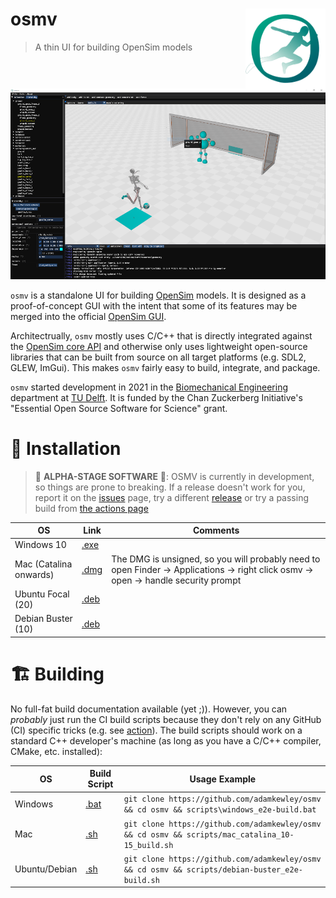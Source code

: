 # osmv <img src="build_resources/logo.svg" align="right" alt="osmv logo" width="128" height="128" />

> A thin UI for building OpenSim models

![screenshot](screenshot.png)

`osmv` is a standalone UI for building
[OpenSim](https://github.com/opensim-org/opensim-core) models. It is
designed as a proof-of-concept GUI with the intent that some of its
features may be merged into the official [OpenSim GUI](https://github.com/opensim-org/opensim-gui).

Architectrually, `osmv` mostly uses C/C++ that is directly integrated
against the [OpenSim core API](https://github.com/opensim-org/opensim-core) and otherwise only
uses lightweight open-source libraries that can be built from source
on all target platforms (e.g. SDL2, GLEW, ImGui). This makes `osmv`
fairly easy to build, integrate, and package.

`osmv` started development in 2021 in the [Biomechanical Engineering](https://www.tudelft.nl/3me/over/afdelingen/biomechanical-engineering)
department at [TU Delft](https://www.tudelft.nl/). It is funded by the
Chan Zuckerberg Initiative's "Essential Open Source Software for
Science" grant.


# 🚀 Installation

> 🚧 **ALPHA-STAGE SOFTWARE** 🚧: OSMV is currently in development, so
> things are prone to breaking. If a release doesn't work for you,
> report it on the [issues](https://github.com/adamkewley/osmv/issues)
> page, try a different [release](https://github.com/adamkewley/osmv/releases) 
> or try a passing build from [the actions page](https://github.com/adamkewley/osmv/actions)

| OS | Link | Comments |
| - | - | - |
| Windows 10 | [.exe](https://github.com/adamkewley/osmv/releases/download/0.0.2/osmv-0.0.2-win64.exe) | |
| Mac (Catalina onwards) | [.dmg](https://github.com/adamkewley/osmv/releases/download/0.0.2/osmv-0.0.2-Darwin.dmg) | The DMG is unsigned, so you will probably need to open Finder -> Applications -> right click osmv -> open -> handle security prompt |
| Ubuntu Focal (20) | [.deb](https://github.com/adamkewley/osmv/releases/download/0.0.2/osmv_0.0.2_amd64.deb) | |
| Debian Buster (10) | [.deb](https://github.com/adamkewley/osmv/releases/download/0.0.2/osmv_0.0.2_amd64.deb) | |


# 🏗️  Building

No full-fat build documentation available (yet ;)). However, you can
*probably* just run the CI build scripts because they don't rely on any
GitHub (CI) specific tricks (e.g. see [action](.github/workflows/continuous-integration-workflow.yml)). The
build scripts should work on a standard C++ developer's machine (as long as you have a C/C++ compiler, 
CMake, etc. installed):

| OS | Build Script | Usage Example |
| - | - | - |
| Windows | [.bat](scripts/windows_e2e-build.bat) | `git clone https://github.com/adamkewley/osmv && cd osmv && scripts\windows_e2e-build.bat` |
| Mac | [.sh](scripts/mac_catalina_10-15_build.sh) | `git clone https://github.com/adamkewley/osmv && cd osmv && scripts/mac_catalina_10-15_build.sh` |
| Ubuntu/Debian | [.sh](scripts/debian-buster_e2e-build.sh) | `git clone https://github.com/adamkewley/osmv && cd osmv && scripts/debian-buster_e2e-build.sh` |

